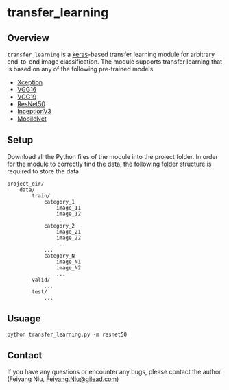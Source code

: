 # transfer_learning

Overview
--------
`transfer_learning` is a [keras](https://keras.io/)-based transfer learning module for arbitrary end-to-end image classification. The module supports transfer learning that is based on any of the following pre-trained models

- [Xception](https://keras.io/applications/#xception)
- [VGG16](https://keras.io/applications/#vgg16)
- [VGG19](https://keras.io/applications/#vgg19)
- [ResNet50](https://keras.io/applications/#resnet50)
- [InceptionV3](https://keras.io/applications/#inceptionv3)
- [MobileNet](https://keras.io/applications/#mobilenet)

Setup
-----
Download all the Python files of the module into the project folder. In order for the module to correctly find the data, the following folder structure is required to store the data

```
project_dir/
    data/
        train/
            category_1
                image_11
                image_12
                ...
            category_2
                image_21
                image_22
                ...
            ...
            category_N
                image_N1
                image_N2
                ...
        valid/
            ...
        test/
            ...
```

Usuage
------
```
python transfer_learning.py -m resnet50
```


Contact
-------
If you have any questions or encounter any bugs, please contact the author (Feiyang Niu, Feiyang.Niu@gilead.com)
